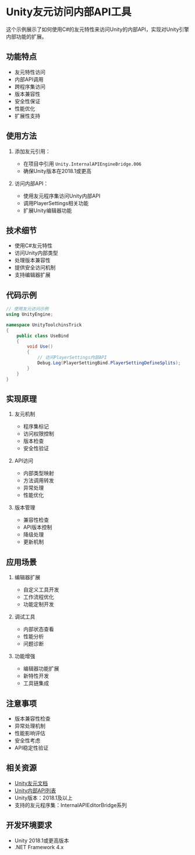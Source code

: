 # Unity友元访问内部API工具

这个示例展示了如何使用C#的友元特性来访问Unity的内部API，实现对Unity引擎内部功能的扩展。

## 功能特点

- 友元特性访问
- 内部API调用
- 跨程序集访问
- 版本兼容性
- 安全性保证
- 性能优化
- 扩展性支持

## 使用方法

1. 添加友元引用：
   - 在项目中引用 `Unity.InternalAPIEngineBridge.006`
   - 确保Unity版本在2018.1或更高

2. 访问内部API：
   - 使用友元程序集访问Unity内部API
   - 调用PlayerSettings相关功能
   - 扩展Unity编辑器功能

## 技术细节

- 使用C#友元特性
- 访问Unity内部类型
- 处理版本兼容性
- 提供安全访问机制
- 支持编辑器扩展

## 代码示例

```csharp
// 使用友元访问示例
using UnityEngine;

namespace UnityToolchinsTrick
{
    public class UseBind
    {
        void Use()
        {
            // 访问PlayerSettings内部API
            Debug.Log(PlayerSettingBind.PlayerSettingDefineSplits);
        }
    }
}
```

## 实现原理

1. 友元机制
   - 程序集标记
   - 访问权限控制
   - 版本检查
   - 安全性验证

2. API访问
   - 内部类型映射
   - 方法调用转发
   - 异常处理
   - 性能优化

3. 版本管理
   - 兼容性检查
   - API版本控制
   - 降级处理
   - 更新机制

## 应用场景

1. 编辑器扩展
   - 自定义工具开发
   - 工作流程优化
   - 功能定制开发
   
2. 调试工具
   - 内部状态查看
   - 性能分析
   - 问题诊断
   
3. 功能增强
   - 编辑器功能扩展
   - 新特性开发
   - 工具链集成

## 注意事项

- 版本兼容性检查
- 异常处理机制
- 性能影响评估
- 安全性考虑
- API稳定性验证

## 相关资源

- [Unity友元文档](https://docs.microsoft.com/zh-cn/dotnet/standard/assembly/friend)
- [Unity内部API列表](https://github.com/Unity-Technologies/UnityCsReference/blob/2018.1/Editor/Mono/AssemblyInfo/AssemblyInfo.cs)
- Unity版本：2018.1及以上
- 支持的友元程序集：InternalAPIEditorBridge系列

## 开发环境要求

- Unity 2018.1或更高版本
- .NET Framework 4.x